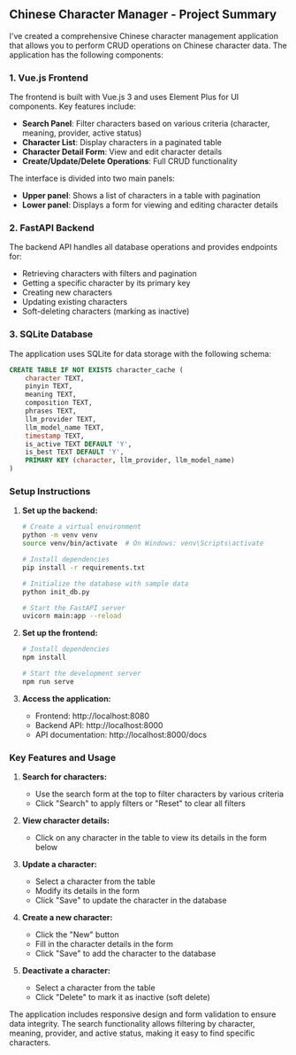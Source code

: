 

## Chinese Character Manager - Project Summary

I've created a comprehensive Chinese character management application that allows you to perform CRUD operations on Chinese character data. The application has the following components:

### 1. Vue.js Frontend

The frontend is built with Vue.js 3 and uses Element Plus for UI components. Key features include:

- **Search Panel**: Filter characters based on various criteria (character, meaning, provider, active status)
- **Character List**: Display characters in a paginated table
- **Character Detail Form**: View and edit character details
- **Create/Update/Delete Operations**: Full CRUD functionality

The interface is divided into two main panels:
- **Upper panel**: Shows a list of characters in a table with pagination
- **Lower panel**: Displays a form for viewing and editing character details

### 2. FastAPI Backend

The backend API handles all database operations and provides endpoints for:

- Retrieving characters with filters and pagination
- Getting a specific character by its primary key
- Creating new characters
- Updating existing characters
- Soft-deleting characters (marking as inactive)

### 3. SQLite Database

The application uses SQLite for data storage with the following schema:

```sql
CREATE TABLE IF NOT EXISTS character_cache (
    character TEXT,
    pinyin TEXT,
    meaning TEXT,
    composition TEXT,
    phrases TEXT,
    llm_provider TEXT,
    llm_model_name TEXT,
    timestamp TEXT,
    is_active TEXT DEFAULT 'Y',
    is_best TEXT DEFAULT 'Y',
    PRIMARY KEY (character, llm_provider, llm_model_name)
)
```

### Setup Instructions

1. **Set up the backend:**
   ```bash
   # Create a virtual environment
   python -m venv venv
   source venv/bin/activate  # On Windows: venv\Scripts\activate
   
   # Install dependencies
   pip install -r requirements.txt
   
   # Initialize the database with sample data
   python init_db.py
   
   # Start the FastAPI server
   uvicorn main:app --reload
   ```

2. **Set up the frontend:**
   ```bash
   # Install dependencies
   npm install
   
   # Start the development server
   npm run serve
   ```

3. **Access the application:**
   - Frontend: http://localhost:8080
   - Backend API: http://localhost:8000
   - API documentation: http://localhost:8000/docs

### Key Features and Usage

1. **Search for characters:**
   - Use the search form at the top to filter characters by various criteria
   - Click "Search" to apply filters or "Reset" to clear all filters

2. **View character details:**
   - Click on any character in the table to view its details in the form below

3. **Update a character:**
   - Select a character from the table
   - Modify its details in the form
   - Click "Save" to update the character in the database

4. **Create a new character:**
   - Click the "New" button
   - Fill in the character details in the form
   - Click "Save" to add the character to the database

5. **Deactivate a character:**
   - Select a character from the table
   - Click "Delete" to mark it as inactive (soft delete)

The application includes responsive design and form validation to ensure data integrity. The search functionality allows filtering by character, meaning, provider, and active status, making it easy to find specific characters.
